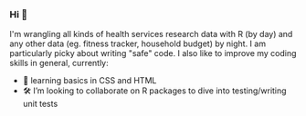 ### Hi 👋

I'm wrangling all kinds of health services research data with R (by day) and any other data (eg. fitness tracker, household budget) by night. 
I am particularly picky about writing "safe" code. I also like to improve my coding skills in general, currently: 

 - 🌱 learning basics in CSS and HTML 
 - 🛠 I’m looking to collaborate on R packages to dive into testing/writing unit tests  

<!--
**cathblatter/cathblatter** is a ✨ _special_ ✨ repository because its `README.md` (this file) appears on your GitHub profile.

Here are some ideas to get you started:

- 🔭 I’m currently working on ...
- 🌱 I’m currently learning ...
- 👯 I’m looking to collaborate on ...
- 🤔 I’m looking for help with ...
- 💬 Ask me about ...
- 📫 How to reach me: ...



-->
